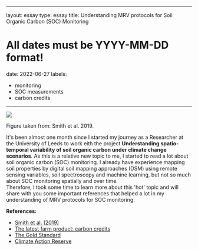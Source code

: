 
---
layout: essay
type: essay
title: Understanding MRV protocols for Soil Organic Carbon (SOC) Monitoring
# All dates must be YYYY-MM-DD format!
date: 2022-06-27
labels:
  - monitoring
  - SOC measurements
  - carbon credits
---

<img class="ui large image" src="../images/MRV.png">

Figure taken from: Smith et al. 2019.  



It's been almost one month since I started my journey as a Researcher at the University of Leeds to work eith the project **Understanding spatio-temporal variability of soil organic carbon under climate change scenarios**. As this is a relative new topic to me, I started to read a lot about soil organic carbon (SOC) monitoring. I already have experience mapping soil properties by digital soil mapping approaches (DSM) using remote sensing variables, soil spectroscopy and machine learning, but not so much about SOC monitoring spatially and over time.  
Therefore, I took some time to learn more about this 'hot' topic and will share with you some important references that helped a lot in my understanding of MRV protocols for SOC monitoring.  

**References:** 
- <a href="https://onlinelibrary.wiley.com/doi/full/10.1111/gcb.14815">Smith et al. (2019)</a>
- <a href="https://www.nytimes.com/2021/11/23/business/dealbook/farm-carbon-credits.html">The latest farm product: carbon credits</a>
- <a href="https://www.goldstandard.org/">The Gold Standard</a>
- <a href="https://www.climateactionreserve.org/">Climate Action Reserve</a>
